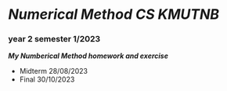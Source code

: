 # _Numerical Method CS KMUTNB_

### year 2 semester 1/2023

___*My Numberical Method homework and exercise*___

- Midterm 28/08/2023
- Final 30/10/2023